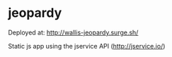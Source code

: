 # jeopardy

Deployed at: http://wallis-jeopardy.surge.sh/

Static js app using the jservice API (http://jservice.io/)
